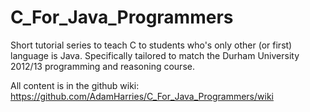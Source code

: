 C_For_Java_Programmers
======================

Short tutorial series to teach C to students who's only other (or first) language is Java. Specifically tailored to match the Durham University 2012/13 programming and reasoning course.

All content is in the github wiki: 
https://github.com/AdamHarries/C_For_Java_Programmers/wiki
